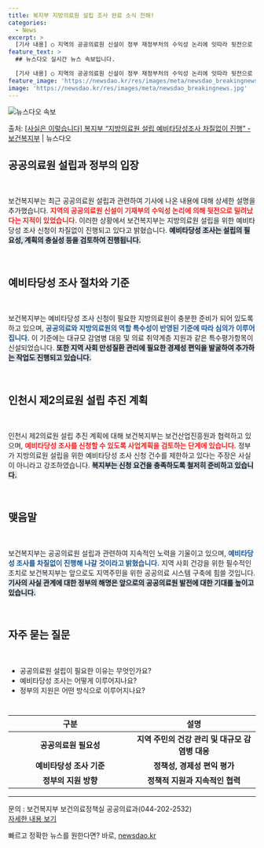 ```yaml
---
title: 복지부 지방의료원 설립 조사 완료 소식 전해!
categories:
  - News
excerpt: >
  [기사 내용] ○ 지역의 공공의료원 신설이 정부 재정부처의 수익성 논리에 잇따라 뒷전으로 밀려나고 있으며기재…
feature_text: >
  ## 뉴스다오 실시간 뉴스 속보입니다.

  [기사 내용] ○ 지역의 공공의료원 신설이 정부 재정부처의 수익성 논리에 잇따라 뒷전으로 밀려나고 있으며기재…
feature_image: 'https://newsdao.kr/res/images/meta/newsdao_breakingnews.jpg'
image: 'https://newsdao.kr/res/images/meta/newsdao_breakingnews.jpg'
---
```


![뉴스다오 속보](https://newsdao.kr/res/images/meta/newsdao_breakingnews.jpg)

<p>출처: <a href="https://newsdao.kr/3938" rel="dofollow">[사실은 이렇습니다] 복지부 “지방의료원 설립 예비타당성조사 차질없이 진행” - 보건복지부</a> | 뉴스다오</p>

<h2 data-ke-size="size26">공공의료원 설립과 정부의 입장</h2>

<p data-ke-size="size16">&nbsp;</p>

보건복지부는 최근 공공의료원 설립과 관련하여 기사에 나온 내용에 대해 상세한 설명을 추가했습니다. <b><span style="color: #ee2323;">지역의 공공의료원 신설이 기재부의 수익성 논리에 의해 뒷전으로 밀려났다는 지적이 있었습니다.</span></b> 이러한 상황에서 보건복지부는 지방의료원 설립을 위한 예비타당성 조사 신청이 차질없이 진행되고 있다고 밝혔습니다. <b><span style="background-color: #21538527;">예비타당성 조사는 설립의 필요성, 계획의 충실성 등을 검토하여 진행됩니다.</span></b> 

<br>

<h2 data-ke-size="size26">예비타당성 조사 절차와 기준</h2>

<p data-ke-size="size16">&nbsp;</p>

보건복지부는 예비타당성 조사 신청이 필요한 지방의료원이 충분한 준비가 되어 있도록 하고 있으며, <b><span style="color: #1a5490;">공공의료와 지방의료원의 역할 특수성이 반영된 기준에 따라 심의가 이루어집니다.</span></b> 이 기준에는 대규모 감염병 대응 및 의료 취약계층 지원과 같은 특수평가항목이 신설되었습니다. <b><span style="background-color: #21538527;">또한 지역 사회 만성질환 관리에 필요한 경제성 편익을 발굴하여 추가하는 작업도 진행되고 있습니다.</span></b>

<br>

<h2 data-ke-size="size26">인천시 제2의료원 설립 추진 계획</h2>

<p data-ke-size="size16">&nbsp;</p>

인천시 제2의료원 설립 추진 계획에 대해 보건복지부는 보건산업진흥원과 협력하고 있으며, <b><span style="color: #ee2323;">예비타당성 조사를 신청할 수 있도록 사업계획을 검토하는 단계에 있습니다.</span></b> 정부가 지방의료원 설립을 위한 예비타당성 조사 신청 건수를 제한하고 있다는 주장은 사실이 아니라고 강조하였습니다. <b><span style="background-color: #21538527;">복지부는 신청 요건을 충족하도록 철저히 준비하고 있습니다.</span></b>

<br>

<h2 data-ke-size="size26">맺음말</h2>

<p data-ke-size="size16">&nbsp;</p>

보건복지부는 공공의료원 설립과 관련하여 지속적인 노력을 기울이고 있으며, <b><span style="color: #1a5490;">예비타당성 조사를 차질없이 진행해 나갈 것이라고 밝혔습니다.</span></b> 지역 사회 건강을 위한 필수적인 조치로 보건복지부는 앞으로도 지역주민을 위한 공공의료 시스템 구축에 힘쓸 것입니다. <b><span style="background-color: #21538527;">기사의 사실 관계에 대한 정부의 해명은 앞으로의 공공의료원 발전에 대한 기대를 높이고 있습니다.</span></b>

<br>

<h2 data-ke-size="size26">자주 묻는 질문</h2>

<p data-ke-size="size16">&nbsp;</p>

<ul>
  <li>공공의료원 설립이 필요한 이유는 무엇인가요?</li>
  <li>예비타당성 조사는 어떻게 이루어지나요?</li>
  <li>정부의 지원은 어떤 방식으로 이루어지나요?</li>
</ul>

<br>

<table style="width: 100%; border-collapse: collapse; margin-top: 10px;">
  <thead>
    <tr>
      <th style="width: 50%; text-align: center; height: 30px;"><b>구분</b></th>
      <th style="width: 50%; text-align: center; height: 30px;"><b>설명</b></th>
    </tr>
  </thead>
  <tbody>
    <tr>
      <td style="text-align: center; height: 17px;"><b>공공의료원 필요성</b></td>
      <td style="text-align: center; height: 17px;"><b>지역 주민의 건강 관리 및 대규모 감염병 대응</b></td>
    </tr>
    <tr>
      <td style="text-align: center; height: 17px;"><b>예비타당성 조사 기준</b></td>
      <td style="text-align: center; height: 17px;"><b>정책성, 경제성 편익 평가</b></td>
    </tr>
    <tr>
      <td style="text-align: center; height: 17px;"><b>정부의 지원 방향</b></td>
      <td style="text-align: center; height: 17px;"><b>정책적 지원과 지속적인 협력</b></td>
    </tr>
  </tbody>
</table>

<hr />

<p data-ke-size="size16">문의 : 보건복지부 보건의료정책실 공공의료과(044-202-2532)<br><a href="https://newsdao.kr/3938">자세한 내용 보기</a></p> 

빠르고 정확한 뉴스를 원한다면? 바로, <a href="https://newsdao.kr" rel="dofollow">newsdao.kr</a>



